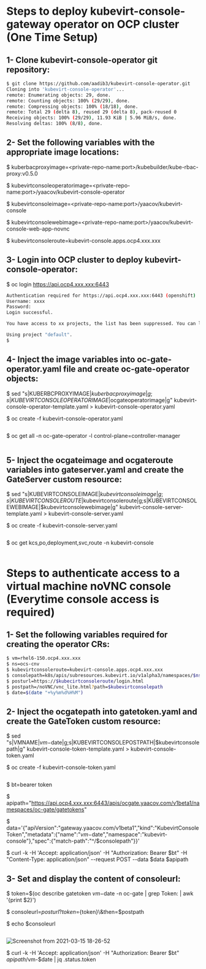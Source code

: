 # Steps to deploy kubevirt-console-gateway operator on OCP cluster (One Time Setup)

## 1- Clone kubevirt-console-operator git repository:
``` bash
$ git clone https://github.com/aadib3/kubevirt-console-operator.git
Cloning into 'kubevirt-console-operator'...
remote: Enumerating objects: 29, done.
remote: Counting objects: 100% (29/29), done.
remote: Compressing objects: 100% (18/18), done.
remote: Total 29 (delta 8), reused 29 (delta 8), pack-reused 0
Receiving objects: 100% (29/29), 11.93 KiB | 5.96 MiB/s, done.
Resolving deltas: 100% (8/8), done.
```


## 2- Set the following variables with the appropriate image locations:
$ kuberbacproxyimage=\<private-repo-name:port\>/kubebuilder/kube-rbac-proxy:v0.5.0

$ kubevirtconsoleoperatorimage=\<private-repo-name:port\>/yaacov/kubevirt-console-operator

$ kubevirtconsoleimage=\<private-repo-name:port\>/yaacov/kubevirt-console

$ kubevirtconsolewebimage=\<private-repo-name:port\>/yaacov/kubevirt-console-web-app-novnc

$ kubevirtconsoleroute=kubevirt-console.apps.ocp4.xxx.xxx


## 3- Login into OCP cluster to deploy kubevirt-console-operator:
$ oc login https://api.ocp4.xxx.xxx:6443
``` bash
Authentication required for https://api.ocp4.xxx.xxx:6443 (openshift)
Username: xxxx
Password: 
Login successful.

You have access to xx projects, the list has been suppressed. You can list all projects with ' projects'

Using project "default".
$
```


## 4- Inject the image variables into oc-gate-operator.yaml file and create oc-gate-operator objects:
$ sed "s|KUBERBCPROXYIMAGE|$kuberbacproxyimage|g;s|KUBEVIRTCONSOLEOPERATORIMAGE|$ocgateoperatorimage|g" kubevirt-console-operator-template.yaml > kubevirt-console-operator.yaml

$ oc create -f kubevirt-console-operator.yaml
``` bash
```

$ oc get all -n oc-gate-operator -l control-plane=controller-manager
``` bash
```


## 5- Inject the ocgateimage and ocgateroute variables into gateserver.yaml and create the GateServer custom resource:

$ sed "s|KUBEVIRTCONSOLEIMAGE|$kubevirtconsoleimage|g;s|KUBEVIRTCONSOLEROUTE|$kubevirtconsoleroute|g;s|KUBEVIRTCONSOLEWEBIMAGE|$kubevirtconsolewebimage|g" kubevirt-console-server-template.yaml > kubevirt-console-server.yaml

$ oc create -f kubevirt-console-server.yaml
``` bash
```

$ oc get kcs,po,deployment,svc,route -n kubevirt-console
``` bash
```
# Steps to authenticate access to a virtual machine noVNC console (Everytime console access is required)

## 1- Set the following variables required for creating the operator CRs:
``` bash
$ vm=rhel6-150.ocp4.xxx.xxx 
$ ns=ocs-cnv
$ kubevirtconsoleroute=kubevirt-console.apps.ocp4.xxx.xxx
$ consolepath=k8s/apis/subresources.kubevirt.io/v1alpha3/namespaces/$ns/virtualmachineinstances/$vm/vnc
$ posturl=https://$kubecirtconsoleroute/login.html
$ postpath=/noVNC/vnc_lite.html?path=$kubevirtconsolepath
$ date=$(date "+%y%m%d%H%M")
```

## 2- Inject the ocgatepath into gatetoken.yaml and create the GateToken custom resource:
$ sed "s|VMNAME|$vm-$date|g;s|KUBEVIRTCONSOLEPOSTPATH|$kubevirtconsolepath|g" kubevirt-console-token-template.yaml > kubevirt-console-token.yaml

$ oc create -f kubevirt-console-token.yaml
``` bash
```

$ bt=bearer token

$ apipath="https://api.ocp4.xxx.xxx:6443/apis/ocgate.yaacov.com/v1beta1/namespaces/oc-gate/gatetokens"

$ data=\'{\"apiVersion\":\"gateway.yaacov.com/v1beta1\",\"kind\":\"KubevirtConsoleToken\",\"metadata\":{\"name\":\"$vm-$date\",\"namespace\":\"kubevirt-console\"},\"spec\":{\"match-path\":\"^/$consolepath\"}}\'

$ curl -k -H 'Accept: application/json' -H \"Authorization: Bearer $bt\" -H \"Content-Type: application/json\" --request POST --data $data $apipath

## 3- Set and display the content of consoleurl:
$ token=$(oc describe gatetoken $vm-$date -n oc-gate | grep Token: | awk '{print $2}')

$ consoleurl=${posturl}?token=${token}\\&then=$postpath

$ echo $consoleurl
``` bash
```
![Screenshot from 2021-03-15 18-26-52](https://user-images.githubusercontent.com/77073889/111229439-47ce9980-85bc-11eb-9cb7-d0b6119c2497.png)

$ curl -k -H \'Accept: application/json\' -H \"Authorization: Bearer $bt\" $apipath/$vm-$date \| jq .status.token
